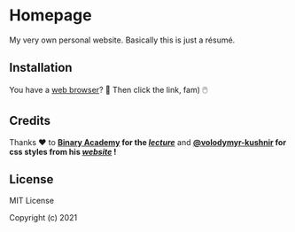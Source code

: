 # Homepage
My very own personal website. Basically this is just a résumé.

## Installation
You have a [web browser](https://www.google.com/chrome/)? 🤔 Then click the link, fam) 🖱️

## Credits
Thanks ❤️ to **[Binary Academy](https://binary-studio.com/) for the _[lecture](https://en.wikipedia.org/wiki/Copyright)_** and **[@volodymyr-kushnir](https://github.com/volodymyr-kushnir) for css styles from his _[website](https://volodymyrkushnir.com)_ !**

## License
MIT License

Copyright (c) 2021
